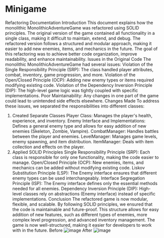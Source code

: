 # Minigame
Refactoring Documentation
      Introduction
This document explains how the monolithic MonolithicAdventureGame was refactored using SOLID principles. The original version of the game contained all functionality in a single class, making it difficult to maintain, extend, and debug. The refactored version follows a structured and modular approach, making it easier to add new enemies, items, and mechanics in the future. The goal of this refactoring was to achieve better code organization, improve readability, and enhance maintainability.
Issues in the Original Code
The monolithic MonolithicAdventureGame had several issues:
  Violation of the Single Responsibility Principle (SRP): The class handled player attributes, combat, inventory, game progression, and more.
  Violation of the Open/Closed Principle (OCP): Adding new enemy types or items required modifying existing code.
  Violation of the Dependency Inversion Principle (DIP): The high-level game logic was tightly coupled with specific implementations.
  Poor Maintainability: Any changes in one part of the game could lead to unintended side effects elsewhere.
      Changes Made
To address these issues, we separated the responsibilities into different classes:
1.	Created Separate Classes
  Player Class: Manages the player's health, experience, and inventory.
  Enemy Interface and Implementations: Defines a general enemy type and allows for easy addition of new enemies (Skeleton, Zombie, Vampire).
  CombatManager: Handles battles between the player and enemies.
  LevelManager: Manages game levels, enemy spawning, and item distribution.
  ItemManager: Deals with item collection and effects on the player.
2.	Applied SOLID Principles
  Single Responsibility Principle (SRP): Each class is responsible for only one functionality, making the code easier to manage.
  Open/Closed Principle (OCP): New enemies, items, and mechanics can be added without modifying existing code.
  Liskov Substitution Principle (LSP): The Enemy interface ensures that different enemy types can be used interchangeably.
  Interface Segregation Principle (ISP): The Enemy interface defines only the essential methods needed for all enemies.
  Dependency Inversion Principle (DIP): High-level classes rely on abstractions (Enemy interface) instead of specific implementations.
      Conclusion
The refactored game is now modular, flexible, and scalable. By following SOLID principles, we ensured that the code is maintainable and future-proof. This structure allows for easy addition of new features, such as different types of enemies, more complex level progression, and advanced inventory management. The game is now well-structured, making it easier for developers to work with in the future.
Before
![image](https://github.com/user-attachments/assets/572167bb-9819-4b44-ba10-18e98c87612f)
After
![image](https://github.com/user-attachments/assets/62985ca0-7604-42e6-84b6-cf0d5ff66154)


